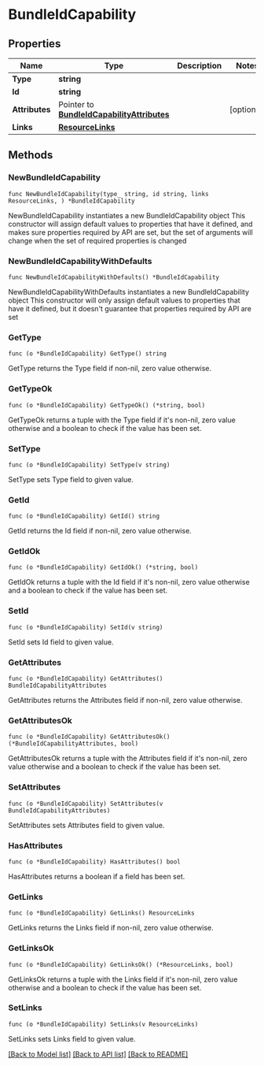 # BundleIdCapability

## Properties

Name | Type | Description | Notes
------------ | ------------- | ------------- | -------------
**Type** | **string** |  | 
**Id** | **string** |  | 
**Attributes** | Pointer to [**BundleIdCapabilityAttributes**](BundleIdCapability_attributes.md) |  | [optional] 
**Links** | [**ResourceLinks**](ResourceLinks.md) |  | 

## Methods

### NewBundleIdCapability

`func NewBundleIdCapability(type_ string, id string, links ResourceLinks, ) *BundleIdCapability`

NewBundleIdCapability instantiates a new BundleIdCapability object
This constructor will assign default values to properties that have it defined,
and makes sure properties required by API are set, but the set of arguments
will change when the set of required properties is changed

### NewBundleIdCapabilityWithDefaults

`func NewBundleIdCapabilityWithDefaults() *BundleIdCapability`

NewBundleIdCapabilityWithDefaults instantiates a new BundleIdCapability object
This constructor will only assign default values to properties that have it defined,
but it doesn't guarantee that properties required by API are set

### GetType

`func (o *BundleIdCapability) GetType() string`

GetType returns the Type field if non-nil, zero value otherwise.

### GetTypeOk

`func (o *BundleIdCapability) GetTypeOk() (*string, bool)`

GetTypeOk returns a tuple with the Type field if it's non-nil, zero value otherwise
and a boolean to check if the value has been set.

### SetType

`func (o *BundleIdCapability) SetType(v string)`

SetType sets Type field to given value.


### GetId

`func (o *BundleIdCapability) GetId() string`

GetId returns the Id field if non-nil, zero value otherwise.

### GetIdOk

`func (o *BundleIdCapability) GetIdOk() (*string, bool)`

GetIdOk returns a tuple with the Id field if it's non-nil, zero value otherwise
and a boolean to check if the value has been set.

### SetId

`func (o *BundleIdCapability) SetId(v string)`

SetId sets Id field to given value.


### GetAttributes

`func (o *BundleIdCapability) GetAttributes() BundleIdCapabilityAttributes`

GetAttributes returns the Attributes field if non-nil, zero value otherwise.

### GetAttributesOk

`func (o *BundleIdCapability) GetAttributesOk() (*BundleIdCapabilityAttributes, bool)`

GetAttributesOk returns a tuple with the Attributes field if it's non-nil, zero value otherwise
and a boolean to check if the value has been set.

### SetAttributes

`func (o *BundleIdCapability) SetAttributes(v BundleIdCapabilityAttributes)`

SetAttributes sets Attributes field to given value.

### HasAttributes

`func (o *BundleIdCapability) HasAttributes() bool`

HasAttributes returns a boolean if a field has been set.

### GetLinks

`func (o *BundleIdCapability) GetLinks() ResourceLinks`

GetLinks returns the Links field if non-nil, zero value otherwise.

### GetLinksOk

`func (o *BundleIdCapability) GetLinksOk() (*ResourceLinks, bool)`

GetLinksOk returns a tuple with the Links field if it's non-nil, zero value otherwise
and a boolean to check if the value has been set.

### SetLinks

`func (o *BundleIdCapability) SetLinks(v ResourceLinks)`

SetLinks sets Links field to given value.



[[Back to Model list]](../README.md#documentation-for-models) [[Back to API list]](../README.md#documentation-for-api-endpoints) [[Back to README]](../README.md)



